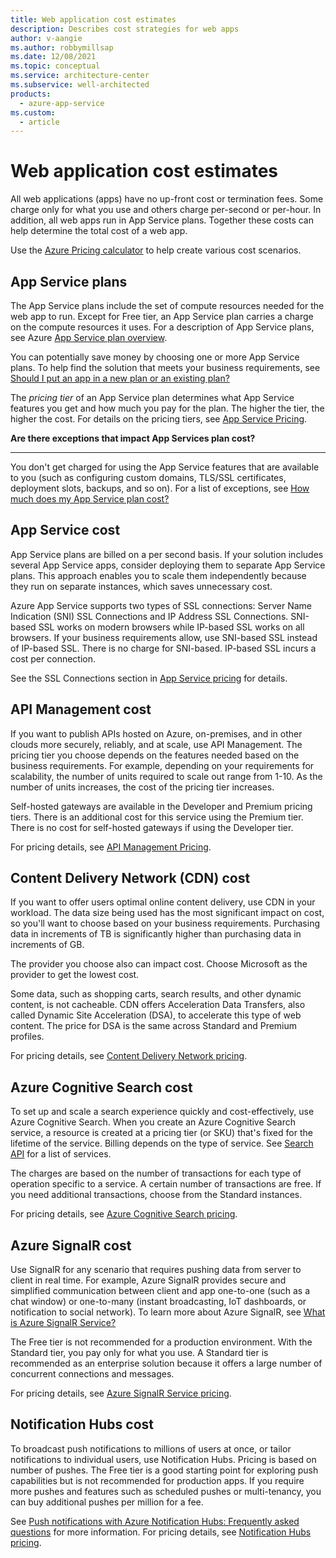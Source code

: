 ```yaml
---
title: Web application cost estimates
description: Describes cost strategies for web apps
author: v-aangie
ms.author: robbymillsap
ms.date: 12/08/2021
ms.topic: conceptual
ms.service: architecture-center
ms.subservice: well-architected
products:
  - azure-app-service
ms.custom:
  - article
---
```


# Web application cost estimates

All web applications (apps) have no up-front cost or termination fees. Some charge only for what you use and others charge per-second or per-hour. In addition, all web apps run in App Service plans. Together these costs can help determine the total cost of a web app.

Use the [Azure Pricing calculator](https://azure.microsoft.com/pricing/calculator/) to help create various cost scenarios.

## App Service plans

The App Service plans include the set of compute resources needed for the web app to run. Except for Free tier, an App Service plan carries a charge on the compute resources it uses. For a description of App Service plans, see Azure [App Service plan overview](/azure/app-service/overview-hosting-plans).

You can potentially save money by choosing one or more App Service plans. To help find the solution that meets your business requirements, see [Should I put an app in a new plan or an existing plan?](/azure/app-service/overview-hosting-plans#should-i-put-an-app-in-a-new-plan-or-an-existing-plan)

The *pricing tier* of an App Service plan determines what App Service features you get and how much you pay for the plan. The higher the tier, the higher the cost. For details on the pricing tiers, see [App Service Pricing](https://azure.microsoft.com/pricing/details/app-service/windows/).

**Are there exceptions that impact App Services plan cost?**
***

You don't get charged for using the App Service features that are available to you (such as configuring custom domains, TLS/SSL certificates, deployment slots, backups, and so on). For a list of exceptions, see [How much does my App Service plan cost?](/azure/app-service/overview-hosting-plans#how-much-does-my-app-service-plan-cost)

## App Service cost

App Service plans are billed on a per second basis. If your solution includes several App Service apps, consider deploying them to separate App Service plans. This approach enables you to scale them independently because they run on separate instances, which saves unnecessary cost.

Azure App Service supports two types of SSL connections: Server Name Indication (SNI) SSL Connections and IP Address SSL Connections. SNI-based SSL works on modern browsers while IP-based SSL works on all browsers. If your business requirements allow, use SNI-based SSL instead of IP-based SSL. There is no charge for SNI-based. IP-based SSL incurs a cost per connection.

See the SSL Connections section in [App Service pricing](https://azure.microsoft.com/pricing/details/app-service/windows/) for details.

## API Management cost

If you want to publish APIs hosted on Azure, on-premises, and in other clouds more securely, reliably, and at scale, use API Management. The pricing tier you choose depends on the features needed based on the business requirements. For example, depending on your requirements for scalability, the number of units required to scale out range from 1-10. As the number of units increases, the cost of the pricing tier increases.

Self-hosted gateways are available in the Developer and Premium pricing tiers. There is an additional cost for this service using the Premium tier. There is no cost for self-hosted gateways if using the Developer tier.

For pricing details, see [API Management Pricing](https://azure.microsoft.com/pricing/details/api-management/).

## Content Delivery Network (CDN) cost

If you want to offer users optimal online content delivery, use CDN in your workload. The data size being used has the most significant impact on cost, so you'll want to choose based on your business requirements. Purchasing data in increments of TB is significantly higher than purchasing data in increments of GB.

The provider you choose also can impact cost. Choose Microsoft as the provider to get the lowest cost.

Some data, such as shopping carts, search results, and other dynamic content, is not cacheable. CDN offers Acceleration Data Transfers, also called Dynamic Site Acceleration (DSA), to accelerate this type of web content. The price for DSA is the same across Standard and Premium profiles.

For pricing details, see [Content Delivery Network pricing](https://azure.microsoft.com/pricing/details/cdn/).

## Azure Cognitive Search cost

To set up and scale a search experience quickly and cost-effectively, use Azure Cognitive Search. When you create an Azure Cognitive Search service, a resource is created at a pricing tier (or SKU) that's fixed for the lifetime of the service. Billing depends on the type of service. See [Search API](/azure/cognitive-services/welcome#search-apis) for a list of services.

The charges are based on the number of transactions for each type of operation specific to a service. A certain number of transactions are free. If you need additional transactions, choose from the Standard instances.

For pricing details, see [Azure Cognitive Search pricing](https://azure.microsoft.com/pricing/details/search).

## Azure SignalR cost

Use SignalR for any scenario that requires pushing data from server to client in real time. For example, Azure SignalR provides secure and simplified communication between client and app one-to-one (such as a chat window) or one-to-many (instant broadcasting, IoT dashboards, or notification to social network). To learn more about Azure SignalR, see [What is Azure SignalR Service?](/azure/azure-signalr/signalr-overview#what-is-azure-signalr-service-used-for)

The Free tier is not recommended for a production environment. With the Standard tier, you pay only for what you use. A Standard tier is recommended as an enterprise solution because it offers a large number of concurrent connections and messages.

For pricing details, see [Azure SignalR Service pricing](https://azure.microsoft.com/pricing/details/signalr-service).

## Notification Hubs cost

To broadcast push notifications to millions of users at once, or tailor notifications to individual users, use Notification Hubs. Pricing is based on number of pushes. The Free tier is a good starting point for exploring push capabilities but is not recommended for production apps. If you require more pushes and features such as scheduled pushes or multi-tenancy, you can buy additional pushes per million for a fee.

See [Push notifications with Azure Notification Hubs: Frequently asked questions](/azure/notification-hubs/notification-hubs-push-notification-faq) for more information. For pricing details, see [Notification Hubs pricing](https://azure.microsoft.com/pricing/details/notification-hubs/).
